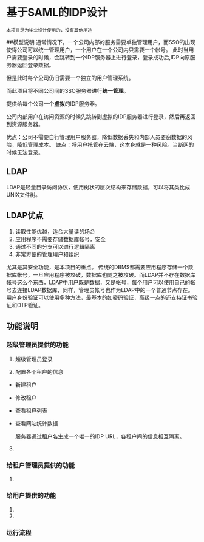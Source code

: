 # 基于SAML的IDP设计

	本项目是为毕业设计使用的，没有其他用途
##模型说明
通常情况下，一个公司内部的服务需要单独管理用户，而SSO的出现使得公司可以统一管理用户，一个用户在一个公司内只需要一个帐号。
此时当用户需要登录的时候，会跳转到一个IDP服务器上进行登录，登录成功后,IDP向原服务器返回登录数据。

但是此时每个公司仍旧需要一个独立的用户管理系统。

而此项目将不同公司间的SSO服务器进行**统一管理**。

提供给每个公司一个**虚拟**的IDP服务器。

公司内部用户在访问资源的时候先跳转到虚拟的IDP服务器进行登录，然后再返回到资源服务器。

优点：公司不需要自行管理用户服务器，降低数据丢失和内部人员盗窃数据的风险，降低管理成本。
缺点：将用户托管在云端，这本身就是一种风险。当断网的时候无法登录。

## LDAP

LDAP是轻量目录访问协议，使用树状的层次结构来存储数据，可以将其类比成UNIX文件树。

## LDAP优点

1. 读取性能优越，适合大量读的场合
2. 应用程序不需要存储数据库帐号，安全
3. 通过不同的分支可以进行逻辑隔离
4. 非常方便的管理用户和组织

尤其是其安全功能，是本项目的重点。
传统的DBMS都需要应用程序存储一个数据库帐号，一旦应用程序被攻破，数据库也随之被攻破。而LDAP并不存在数据库帐号这么个东西，LDAP中用户既是数据，又是帐号，每个用户可以使用自己的帐号去连接LDAP数据库，同样，管理员帐号也作为LDAP中的一个普通节点存在。
用户身份验证可以使用多种方法，最基本的如密码验证，高级一点的还支持证书验证和OTP验证。

## 功能说明

    
### 超级管理员提供的功能

1. 超级管理员登录
	
	
2. 配置各个租户的信息

  * 新建租户
  * 修改租户
  * 查看租户列表
  * 查看网站统计数据

	服务器通过租户名生成一个唯一的IDP URL，各租户间的信息相互隔离。

3. 

### 给租户管理员提供的功能

1. 

### 给用户提供的功能

1.  
2.  

### 运行流程
